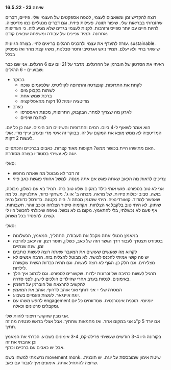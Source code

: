 **שיחה 23 \- 16.5.22**

רוצה להקדיש זמן ומשאבים לעצמי, לטפח אספקטים של העצמי שלי. פיזיים, דברים שהזנחתי בבריאות שלי. שיפור תזונה. פעילות פיזית. וגם דברים מנטליים כמו מדיטציה. לחיות חיים עם יותר ספייס ורזרבות. לקנות לעצמי בגדים שלא מגיע לזה. כי העדיפות אחרונה. תמיד עניינים של עבודה ומשפחה שבאים קודם. 

עזרה לתעדף את עצמי ולהכניס הרגלים בריאים לחיי. בצורה הגיונית. sustainable. שישאר בחיי ולא יעלם. תמיד ניגש אגרסיבי וחסר סבלנות, משיג קצת מהר ואז מפסיק בכלל

ראיתי את הסרטון של הוברמן על ההרגלים. מדבר על 21 יום עם 6 הרגלים. אני שם כבר שבועיים \- 6 הרגלים: 

* בבוקר   
  * לקחת את התרופות. קונצרטה והתרופה לקוליטיס. שלפעמים שוכח  
  * לשתות בקבוק מים  
  * ברכת שמש אחת  
  * מדיטציה יומית 10 דקות מהאפליקציה  
* בערב  
  * לארגן מה שצריך למחר. הבקבוק, התרופות, מכונת האספרסו  
  * לצחצח שיניים

הוא אומר לשאוף ל-4 ביום. המים והתרופות והשיניים רוב הימים. יוגה כן כל יום. המדיטציה לא ממש מוצא את המקום של זה. בבוקר זה איטי מדי ובערב עייף מדי. אולי לעשות 2 דקות. 

האם מתישהו היית בכושר ממש? תקופות מאוד קצרות. כאבים בברכיים והכתפיים.   
יוגה לא עשיתי בסטודיו בצורה מסודרת. 

סאלי: 

* זה דבר לא מבוטל מה שאתה מחפש  
* צריכים לראות מה הכאב שאתה פוגש אם אתה מנסה. למשל אחותי פוגשת כאב פיזי

אני לא טוב בספורט. פגש אותי כילד במקום שלא טוב בזה. תמיד בא עם כשלון, מבוכה, בושה. סביב יכולות פיזיות. של מראה. מכתה ב' או ג'. משחקי כדור, אתלטיקה. כל מה שאפשר למדוד. קואורדינציה. היתי שמנמן מכתה ו'. היה בקטנה. כדורסל כדורגל נהיה שיתוק. לא היתי טוב בלקבל אי הצלחות. אקדמיה סיפור הצלחה וכוכב זוהר. תשבוחות. אף פעם לא נכשלתי, בלי להתאמץ. מקום בו לא נכשל. ואיפה שיכולתי להכשל היו לי קשים. להפסיד בכל משחק. 

סאלי: 

* במאמץ מנטלי אתה מקבל את העבודה, התהליך, המאמץ, הכשלונות  
* בספורט תצטרך לעבור דרך הגשר הזה של כאב, כשלון, חוסר רצון. זה יכאב להרבה זמן, שנה שנתיים  
* לקרוא מה שאנשים שעושים את המעבר שאתה רוצה לעשות כותבים  
* יש פה קושי אמיתי להכנס לכושר. לא מבוטל להצליח בזה. הרבה אנשים לא מצליחים. וגם חלק כן. הגוף לא רוצה לעשות. וגם תהיה כבדות רגשית שקשורה לילדות.   
* תרגיל לעשות כתיבה של זכרונות ילדות. שקשורים לספורט. וגם לכתוב איך הלך באימונים. לנסות בערב אחרי שהילדים הולכים לישון. לפני סדרה.   
* להקשיב להרצאה של הוברמן על דופמין  
* המטרה שלי \- אני דוחף ואני אוהב לדחוף. אוהב את המאמץ  
* יוגה איינגאר. לעשות פעמיים בשבוע.   
* לחפש משהו עם engagement יומיומי. תוכנית אינטרנטית. שמדווחים כל יום ומקבלים סרטונים וכאלה. 

אני מבין שהקושי חיצוני לזהות שלי.   
אם יורד 5 ק"ג אני במקום אחר. ואז מחמאות שחתיך. אבל אצלי בראש פנטזיה מה זה חתיך. 

בקורונה היו 3-4 חודשים שעשיתי פרילטיקס, 3-4 אימונים בשבוע. הכרתי את המאמץ וכן אהבתי את זה  
אבל יש כאבים עם ברכיים וכתף. 

נרשמתי למשהו בשם movement monk. שיטת אימון שמובססת על יוגה. יש תוכנית. שרוצה להתחיל אותה. אימונים איך לעבוד עם כאב. 

